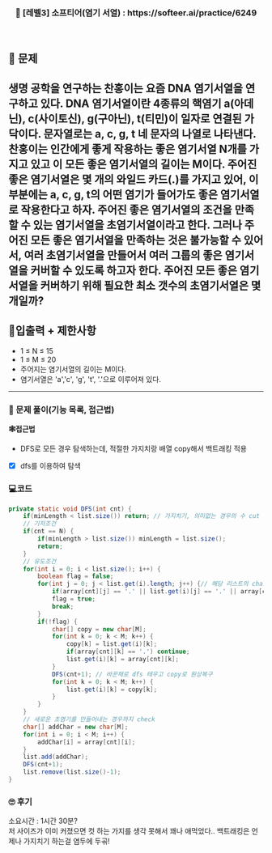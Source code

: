 <h3 align="center"> 
    📢  [레벨3] 소프티어(염기 서열) : https://softeer.ai/practice/6249
</h3>

<br>

## 🚀 문제

생명 공학을 연구하는 찬홍이는 요즘 DNA 염기서열을 연구하고 있다. DNA 염기서열이란 4종류의 핵염기 a(아데닌), c(사이토신), g(구아닌), t(티민)이 일자로 연결된 가닥이다. 문자열로는 a, c, g, t 네 문자의 나열로 나타낸다.
찬홍이는 인간에게 좋게 작용하는 좋은 염기서열 N개를 가지고 있고 이 모든 좋은 염기서열의 길이는 M이다. 주어진 좋은 염기서열은 몇 개의 와일드 카드(.)를 가지고 있어, 이 부분에는 a, c, g, t의 어떤 염기가 들어가도 좋은 염기서열로 작용한다고 하자.
주어진 좋은 염기서열의 조건을 만족할 수 있는 염기서열을 초염기서열이라고 한다. 그러나 주어진 모든 좋은 염기서열을 만족하는 것은 불가능할 수 있어서, 여러 초염기서열을 만들어서 여러 그룹의 좋은 염기서열을 커버할 수 있도록 하고자 한다.
주어진 모든 좋은 염기서열을 커버하기 위해 필요한 최소 갯수의 초염기서열은 몇 개일까?
---

## 🚦입출력 + 제한사항

* 1 ≤ N ≤ 15
* 1 ≤ M ≤ 20
* 주어지는 염기서열의 길이는 M이다.
* 염기서열은 'a','c', 'g', 't', '.'으로 이루어져 있다.

---

### 📜 문제 풀이(기능 목록, 접근법)
**🕸접근법**
- DFS로 모든 경우 탐색하는데, 적절한 가지치랑 배열 copy해서 백트래킹 적용

- [x] dfs를 이용하여 탐색

### 💻코드

```java
private static void DFS(int cnt) {
    if(minLength < list.size()) return; // 가지치기, 의미없는 경우의 수 cut (이 코드 한줄로 시간초과 통과,,)
	// 기저조건
	if(cnt == N) {
		if(minLength > list.size()) minLength = list.size();
		return;
	}
	// 유도조건
	for(int i = 0; i < list.size(); i++) {
		boolean flag = false; 
		for(int j = 0; j < list.get(i).length; j++) {// 해당 리스트의 char배열에 fit한지 검사
			if(array[cnt][j] == '.' || list.get(i)[j] == '.' || array[cnt][j] == list.get(i)[j]) continue;
			flag = true;
			break;
		}
		if(!flag) {
			char[] copy = new char[M];
			for(int k = 0; k < M; k++) {
				copy[k] = list.get(i)[k];
				if(array[cnt][k] == '.') continue;
				list.get(i)[k] = array[cnt][k];
			}
			DFS(cnt+1); // 바꾼채로 dfs 태우고 copy로 원상복구
			for(int k = 0; k < M; k++) {
				list.get(i)[k] = copy[k];
			}
		}
	}
	// 새로운 초염기를 만들어내는 경우까지 check
	char[] addChar = new char[M];
	for(int i = 0; i < M; i++) {
		addChar[i] = array[cnt][i];
	}
	list.add(addChar);
	DFS(cnt+1);
	list.remove(list.size()-1);
}
```

### 🙄 후기
소요시간 : 1시간 30분?  <br>
저 사이즈가 이미 커졌으면 컷 하는 가지를 생각 못해서 꽤나 애먹었다.. 백트래킹은 언제나 가지치기 하는걸 염두에 두곢!